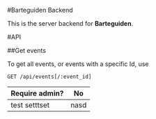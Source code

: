 #Barteguiden Backend

This is the server backend for **Barteguiden**.


#API

##Get events

To get all events, or events with a specific Id, use

`GET /api/events[/:event_id]`


|Require admin? | No  |
|---------------|-----|
| test setttset | nasd|
